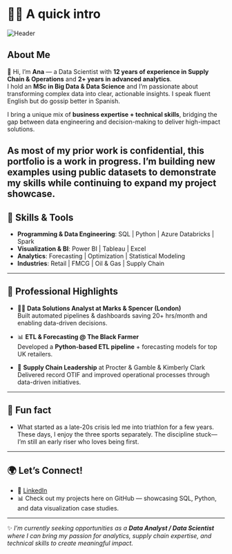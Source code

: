 # 👩‍💻 A quick intro
![Header](https://cdn.abacus.ai/images/075b3e63-a0f1-4859-a7c7-8eedc062a8d8.png)

## About Me  
🌸 Hi, I’m **Ana** — a Data Scientist with **12 years of experience in Supply Chain & Operations** and **2+ years in advanced analytics**.  
I hold an **MSc in Big Data & Data Science** and I’m passionate about transforming complex data into clear, actionable insights. I speak fluent English but do gossip better in Spanish. 

I bring a unique mix of **business expertise + technical skills**, bridging the gap between data engineering and decision-making to deliver high-impact solutions.  

As most of my prior work is confidential, this portfolio is a work in progress. I’m building new examples using public datasets to demonstrate my skills while continuing to expand my project showcase. 
---

## 🔧 Skills & Tools  
- **Programming & Data Engineering**: SQL | Python | Azure Databricks | Spark  
- **Visualization & BI**: Power BI | Tableau | Excel  
- **Analytics**: Forecasting | Optimization | Statistical Modeling  
- **Industries**: Retail | FMCG | Oil & Gas | Supply Chain  

---

## 💼 Professional Highlights  
- 👩‍💻 **Data Solutions Analyst at Marks & Spencer (London)**  
   Built automated pipelines & dashboards saving 20+ hrs/month and enabling data-driven decisions.  

- 📊 **ETL & Forecasting @ The Black Farmer**  
   Developed a **Python-based ETL pipeline** + forecasting models for top UK retailers.  

- 🚀 **Supply Chain Leadership** at Procter & Gamble & Kimberly Clark  
   Delivered record OTIF and improved operational processes through data-driven initiatives.  

---

## 🥇 Fun fact
- What started as a late-20s crisis led me into triathlon for a few years. These days, I enjoy the three sports separately. The discipline stuck—I’m still an early riser who loves being first.
---

## 🌍 Let’s Connect!  
- 💼 [LinkedIn](https://www.linkedin.com/in/anaberbesi/)  
- 📊 Check out my projects here on GitHub — showcasing SQL, Python, and data visualization case studies.  

---


✨ *I’m currently seeking opportunities as a **Data Analyst / Data Scientist** where I can bring my passion for analytics, supply chain expertise, and technical skills to create meaningful impact.*
